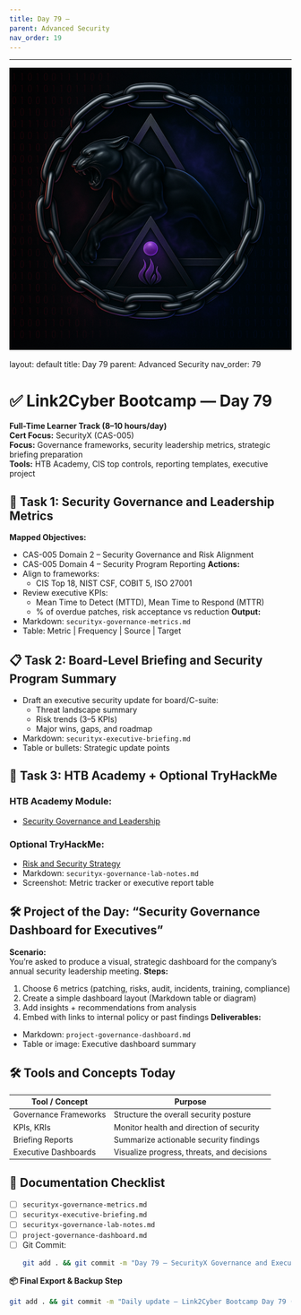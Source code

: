 ```yaml
---
title: Day 79 –
parent: Advanced Security
nav_order: 19
---
```

---
![Panther Icon](/assets/icons/icon-cyber-panther.png)

layout: default
title: Day 79
parent: Advanced Security
nav_order: 79

# ✅ Link2Cyber Bootcamp — Day 79
**Full-Time Learner Track (8–10 hours/day)**  
**Cert Focus:** SecurityX (CAS-005)  
**Focus:** Governance frameworks, security leadership metrics, strategic briefing preparation  
**Tools:** HTB Academy, CIS top controls, reporting templates, executive project
## 🧠 Task 1: Security Governance and Leadership Metrics
**Mapped Objectives:**  
- CAS-005 Domain 2 – Security Governance and Risk Alignment  
- CAS-005 Domain 4 – Security Program Reporting
**Actions:**  
- Align to frameworks:
  - CIS Top 18, NIST CSF, COBIT 5, ISO 27001  
- Review executive KPIs:
  - Mean Time to Detect (MTTD), Mean Time to Respond (MTTR)  
  - % of overdue patches, risk acceptance vs reduction
**Output:**  
- Markdown: `securityx-governance-metrics.md`  
- Table: Metric | Frequency | Source | Target
## 📋 Task 2: Board-Level Briefing and Security Program Summary
- Draft an executive security update for board/C-suite:
  - Threat landscape summary  
  - Risk trends (3–5 KPIs)  
  - Major wins, gaps, and roadmap
- Markdown: `securityx-executive-briefing.md`  
- Table or bullets: Strategic update points
## 🧪 Task 3: HTB Academy + Optional TryHackMe
### HTB Academy Module:
- [Security Governance and Leadership](https://academy.hackthebox.com/module/126)
### Optional TryHackMe:
- [Risk and Security Strategy](https://tryhackme.com/room/securitystrategy)
- Markdown: `securityx-governance-lab-notes.md`  
- Screenshot: Metric tracker or executive report table
## 🛠️ Project of the Day: “Security Governance Dashboard for Executives”
**Scenario:**  
You’re asked to produce a visual, strategic dashboard for the company’s annual security leadership meeting.
**Steps:**  
1. Choose 6 metrics (patching, risks, audit, incidents, training, compliance)  
2. Create a simple dashboard layout (Markdown table or diagram)  
3. Add insights + recommendations from analysis  
4. Embed with links to internal policy or past findings
**Deliverables:**  
- Markdown: `project-governance-dashboard.md`  
- Table or image: Executive dashboard summary
## 🛠️ Tools and Concepts Today
| Tool / Concept       | Purpose                                        |
|----------------------|------------------------------------------------|
| Governance Frameworks | Structure the overall security posture       |
| KPIs, KRIs            | Monitor health and direction of security     |
| Briefing Reports      | Summarize actionable security findings        |
| Executive Dashboards  | Visualize progress, threats, and decisions   |
## 📁 Documentation Checklist
- [ ] `securityx-governance-metrics.md`  
- [ ] `securityx-executive-briefing.md`  
- [ ] `securityx-governance-lab-notes.md`  
- [ ] `project-governance-dashboard.md`  
- [ ] Git Commit:
  ```bash
  git add . && git commit -m "Day 79 – SecurityX Governance and Executive Dashboard" && git push origin main
  ```
**📦 Final Export & Backup Step**
```bash
git add . && git commit -m "Daily update – Link2Cyber Bootcamp Day 79 (SecurityX Governance Reporting)" && git push origin main
```
